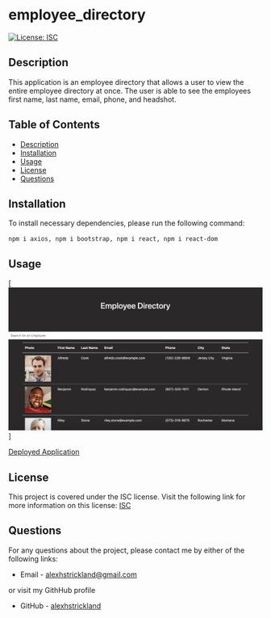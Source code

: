 # employee_directory

  [![License: ISC](https://img.shields.io/badge/License-ISC-blue.svg)](https://opensource.org/licenses/ISC)

  ## Description
  This application is an employee directory that allows a user to view the entire employee directory at once. The user is able to see the employees first name, last name, email, phone, and headshot.

  ## Table of Contents

  * [Description](#Description)
  * [Installation](#Installation)
  * [Usage](#Usage)
  * [License](#License)
  * [Questions](#Questions)

  ## Installation

  To install necessary dependencies, please run the following command:
  ```
  npm i axios, npm i bootstrap, npm i react, npm i react-dom
  ```

  ## Usage
  
  [![Website Screenshot](public/assets/images/screenshot.png)]
  
  [Deployed Application](https://alexhstrickland.github.io/employee_directory/)

  ## License
  This project is covered under the ISC license. Visit the following link for more information on this license: [ISC](https://opensource.org/licenses/ISC)
  

  ## Questions
  For any questions about the project, please contact me by either of the following links:
  
  * Email - alexhstrickland@gmail.com 
  
  or visit my GithHub profile
  
  * GitHub - [alexhstrickland](https://github.com/alexhstrickland)

